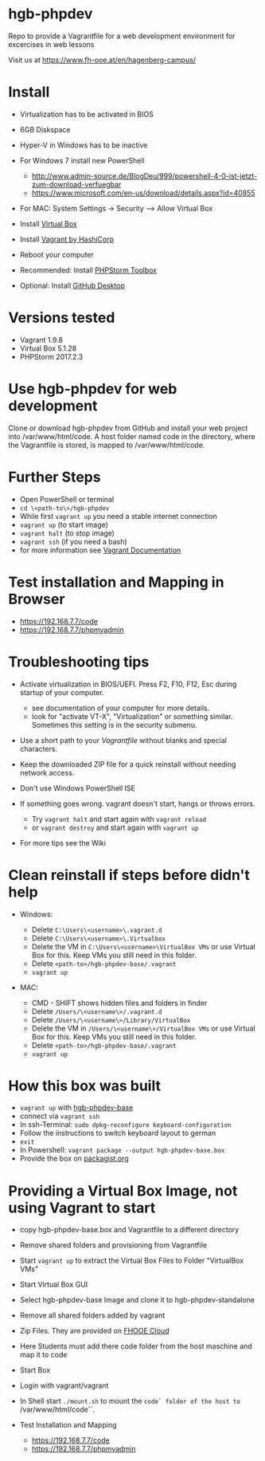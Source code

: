 # hgb-phpdev
Repo to provide a Vagrantfile for a web development environment for excercises in web lessons

Visit us at https://www.fh-ooe.at/en/hagenberg-campus/

# Install

* Virtualization has to be activated in BIOS
* 6GB Diskspace
* Hyper-V in Windows has to be inactive
* For Windows 7 install new PowerShell
  * http://www.admin-source.de/BlogDeu/999/powershell-4-0-ist-jetzt-zum-download-verfuegbar
  * https://www.microsoft.com/en-us/download/details.aspx?id=40855
* For MAC: System Settings -> Security --> Allow Virtual Box

* Install [Virtual Box](https://www.virtualbox.org/wiki/Download_Old_Builds_5_1)
* Install [Vagrant by HashiCorp](https://www.vagrantup.com/downloads.html)
* Reboot your computer
* Recommended: Install [PHPStorm Toolbox](https://www.jetbrains.com/toolbox/app/) 
* Optional: Install [GitHub Desktop](https://desktop.github.com/)

# Versions tested

* Vagrant 1.9.8
* Virtual Box 5.1.28
* PHPStorm 2017.2.3

# Use hgb-phpdev for web development

Clone or download hgb-phpdev from GitHub and install your web project into /var/www/html/code.
A host folder named code in the directory, where the Vagrantfile is stored, is mapped to /var/www/html/code.

# Further Steps

* Open PowerShell or terminal
* ``cd \<path-to\>/hgb-phpdev`` 
* While first ``vagrant up`` you need a stable internet connection
* ``vagrant up`` (to start image)
* ``vagrant halt`` (to stop image)
* ``vagrant ssh`` (if you need a bash)
* for more information see [Vagrant Documentation](https://www.vagrantup.com/docs/)

# Test installation and Mapping in Browser

  * https://192.168.7.7/code
  * https://192.168.7.7/phpmyadmin

# Troubleshooting tips

* Activate virtualization in BIOS/UEFI. Press F2, F10, F12, Esc during startup of your computer.
  * see documentation of your computer for more details.
  * look for "activate VT-X", "Virtualization" or something similar. Sometimes this setting is in the security submenu.
* Use a short path to your *Vagrantfile* without blanks and special characters.
* Keep the downloaded ZIP file for a quick reinstall without needing network access.
* Don't use Windows PowerShell ISE

* If something goes wrong. vagrant doesn't start, hangs or throws errors.
  * Try ``vagrant halt`` and start again with ``vagrant reload``
  * or ``vagrant destroy`` and start again with ``vagrant up``
* For more tips see the Wiki

# Clean reinstall if steps before didn't help

* Windows:
  * Delete ``C:\Users\<username>\.vagrant.d``
  * Delete ``C:\Users\<username>\.Virtualbox``
  * Delete the VM in ``C:\Users\<username>\VirtualBox VMs`` or use Virtual Box for this. Keep VMs you still need in this folder.
  * Delete ``<path-to>/hgb-phpdev-base/.vagrant``
  * ``vagrant up``
  
* MAC:
  * CMD - SHIFT shows hidden files and folders in finder
  * Delete ``/Users/\<username\>/.vagrant.d``
  * Delete ``/Users/\<username\>/Library/VirtualBox``
  * Delete the VM in ``/Users/\<username\>/VirtualBox VMs`` or use Virtual Box for this. Keep VMs you still need in this folder.
  * Delete ``<path-to>/hgb-phpdev-base/.vagrant``
  * ``vagrant up``


# How this box was built

* ``vagrant up`` with [hgb-phpdev-base](https://github.com/Digital-Media/hgb-phpdev-base/tree/v0.9.1)
* connect via ``vagrant ssh``
* In ssh-Terminal: ``sudo dpkg-reconfigure keyboard-configuration``
* Follow the instructions to switch keyboard layout to german
* ``exit``
* In Powershell: ``vagrant package --output hgb-phpdev-base.box``
* Provide the box on [packagist.org](https://app.vagrantup.com/fhooe/boxes/hgb-phpdev)

# Providing a Virtual Box Image, not using Vagrant to start

* copy hgb-phpdev-base.box and Vagrantfile to a different directory
* Remove shared folders and provisioning from Vagrantfile
* Start ``vagrant up`` to extract the Virtual Box Files to Folder "VirtualBox VMs"


* Start Virtual Box GUI 
* Select hgb-phpdev-base Image and clone it to hgb-phpdev-standalone
* Remove all shared folders added by vagrant
* Zip Files. They are provided on [FHOOE Cloud](https://filebox.fhooecloud.at/s/g2yZ0XEMiEaIJ7A)
* Here Students must add there code folder from the host maschine and map it to code
* Start Box
* Login with vagrant/vagrant
* In Shell start ``./mount.sh`` to mount the ``code` folder of the host to ``/var/www/html/code``.

* Test Installation and Mapping
  * https://192.168.7.7/code
  * https://192.168.7.7/phpmyadmin
